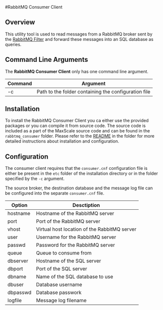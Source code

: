 #RabbitMQ Consumer Client

## Overview

This utility tool is used to read messages from a RabbitMQ broker sent by the [RabbitMQ Filter](RabbitMQ-Filter.md) and forward these messages into an SQL database as queries.

## Command Line Arguments

The **RabbitMQ Consumer Client** only has one command line argument.

| Command | Argument                                        |
|---------|-------------------------------------------------|
| -c | Path to the folder containing the configuration file |

## Installation

To install the RabbitMQ Consumer Client you ca either use the provided packages or you can compile it from source code. The source code is included as a part of the MaxScale source code and can be found in the `rabbtmq_consumer` folder. Please refer to the [README](../../rabbitmq_consumer/README) in the folder for more detailed instructions about installation and configuration.

## Configuration

The consumer client requires that the `consumer.cnf` configuration file is either be present in the `etc` folder of the installation directory or in the folder specified by the `-c` argument.

The source broker, the destination database and the message log file can be configured into the separate `consumer.cnf` file.

| Option     | Desctiption                                 |
|-----------|---------------------------------------------|
| hostname	| Hostname of the RabbitMQ server              |
| port		| Port of the RabbitMQ server                  |
| vhost		| Virtual host location of the RabbitMQ server |
| user		| Username for the RabbitMQ server             |
| passwd	| Password for the RabbitMQ server             |
| queue		| Queue to consume from                        |
| dbserver	| Hostname of the SQL server                   | 
| dbport	| Port of the SQL server                       |
| dbname	| Name of the SQL database to use              |
| dbuser	| Database username                            |
| dbpasswd	| Database passwork                            |
| logfile	| Message log filename                         |
